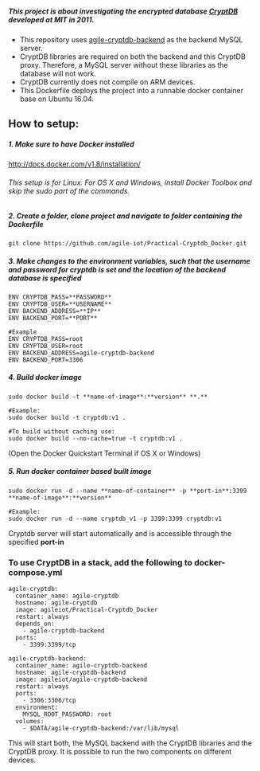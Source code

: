 ##### This project is about investigating the encrypted database [CryptDB](https://css.csail.mit.edu/cryptdb/) developed at MIT in 2011.
* This repository uses [agile-cryptdb-backend](https://github.com/Agile-IoT/agile-cryptdb-backend) as the backend MySQL server.
* CryptDB libraries are required on both the backend and this CryptDB proxy. Therefore, a MySQL server without these libraries as the database will not work.
* CryptDB currently does not compile on ARM devices.
* This Dockerfile deploys the project into a runnable docker container base on Ubuntu 16.04.

## How to setup:

##### 1. Make sure to have Docker installed

http://docs.docker.com/v1.8/installation/

###### This setup is for Linux. For OS X and Windows, install Docker Toolbox and skip the sudo part of the commands.

##### 2. Create a folder, clone project and navigate to folder containing the Dockerfile

    git clone https://github.com/agile-iot/Practical-Cryptdb_Docker.git

##### 3. Make changes to the environment variables, such that the username and password for cryptdb is set and the location of the backend database is specified

    ENV CRYPTDB_PASS=**PASSWORD**
    ENV CRYPTDB_USER=**USERNAME**
    ENV BACKEND_ADDRESS=**IP**
    ENV BACKEND_PORT=**PORT**

    #Example
    ENV CRYPTDB_PASS=root
    ENV CRYPTDB_USER=root
    ENV BACKEND_ADDRESS=agile-cryptdb-backend
    ENV BACKEND_PORT=3306

##### 4. Build docker image

    sudo docker build -t **name-of-image**:**version** **.**

    #Example:
    sudo docker build -t cryptdb:v1 .
    
    #To build without caching use:
    sudo docker build --no-cache=true -t cryptdb:v1 .

(Open the Docker Quickstart Terminal if OS X or Windows)

##### 5. Run docker container based built image

    sudo docker run -d --name **name-of-container** -p **port-in**:3399 **name-of-image**:**version**

    #Example:
    sudo docker run -d --name cryptdb_v1 -p 3399:3399 cryptdb:v1

Cryptdb server will start automatically and is accessible through the specified **port-in**

### To use CryptDB in a stack, add the following to docker-compose.yml

    agile-cryptdb:
      container_name: agile-cryptdb
      hostname: agile-cryptdb
      image: agileiot/Practical-Cryptdb_Docker
      restart: always
      depends_on:
        - agile-cryptdb-backend
      ports:
        - 3399:3399/tcp

    agile-cryptdb-backend:
      container_name: agile-cryptdb-backend
      hostname: agile-cryptdb-backend
      image: agileiot/agile-cryptdb-backend
      restart: always
      ports:
        - 3306:3306/tcp
      environment:
        MYSQL_ROOT_PASSWORD: root
      volumes:
        - $DATA/agile-cryptdb-backend:/var/lib/mysql

This will start both, the MySQL backend with the CryptDB libraries and the CryptDB proxy. It is possible to run the two components on different devices. 